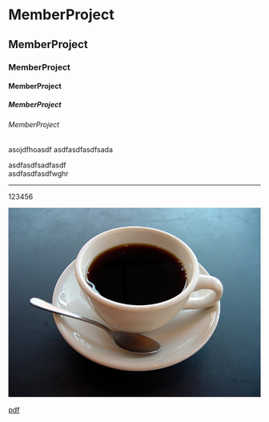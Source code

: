 # MemberProject
## MemberProject
### MemberProject
#### MemberProject
##### MemberProject
###### MemberProject

asojdfhoasdf
asdfasdfasdfsada

asdfasdfsadfasdf<br>
asdfasdfasdfwghr
<hr>
123456

![coffee](picture/coffee.JPG)

[pdf](ppt/123.pdf)
